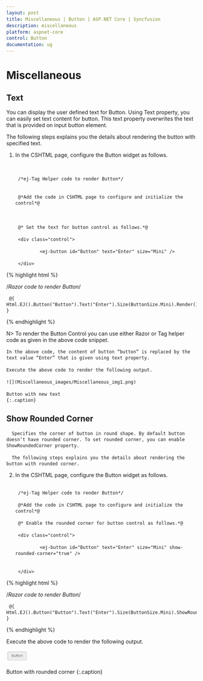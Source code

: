 ```yaml
---
layout: post
title: Miscellaneous | Button | ASP.NET Core | Syncfusion
description: miscellaneous
platform: aspnet-core
control: Button
documentation: ug
---
```


# Miscellaneous

## Text

You can display the user defined text for Button. Using Text property, you can easily set text content for button. This text property overwrites the text that is provided on input button element.

The following steps explains you the details about rendering the button with specified text.

1. In the CSHTML page, configure the Button widget as follows.


   ~~~ cshtml


    /*ej-Tag Helper code to render Button*/


	@*Add the code in CSHTML page to configure and initialize the control*@



	@* Set the text for button control as follows.*@

	<div class="control">

		    <ej-button id="Button" text="Enter" size="Mini" />

	</div>

   ~~~

{% highlight html %}

/*Razor code to render Button*/

 <div class="control">

	 @{ Html.EJ().Button("Button").Text("Enter").Size(ButtonSize.Mini).Render(); }

 </div> 


{% endhighlight %}

N> To render the Button Control you can use either Razor or Tag helper code as given in the above code snippet.
  
   
	In the above code, the content of button “button” is replaced by the text value “Enter” that is given using text property.

	Execute the above code to render the following output.

	![](Miscellaneous_images/Miscellaneous_img1.png)
    
	Button with new text
	{:.caption}

   ## Show Rounded Corner

      Specifies the corner of button in round shape. By default button doesn’t have rounded corner. To set rounded corner, you can enable ShowRoundedCorner property.

      The following steps explains you the details about rendering the button with rounded corner.

2. In the CSHTML page, configure the Button widget as follows.

   ~~~ cshtml

    /*ej-Tag Helper code to render Button*/

	@*Add the code in CSHTML page to configure and initialize the control*@

	@* Enable the rounded corner for button control as follows.*@

	<div class="control">

		    <ej-button id="Button" text="Enter" size="Mini" show-rounded-corner="true" />


	</div>
   ~~~
  
{% highlight html %}

/*Razor code to render Button*/

<div class="control">

     @{ Html.EJ().Button("Button").Text("Enter").Size(ButtonSize.Mini).ShowRoundedCorner(true).Render(); }

</div>


{% endhighlight %}

Execute the above code to render the following output.

![](Miscellaneous_images/Miscellaneous_img2.png)

Button with rounded corner
{:.caption}


